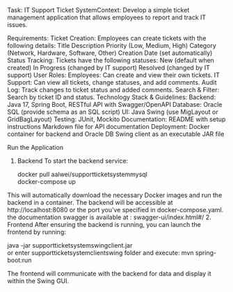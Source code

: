 Task: 
IT Support Ticket SystemContext: 
Develop a simple ticket management application that allows employees to report and track IT issues.

Requirements:
Ticket Creation:
Employees can create tickets with the following details: 
Title
Description
Priority (Low, Medium, High)
Category (Network, Hardware, Software, Other)
Creation Date (set automatically)
Status Tracking:
Tickets have the following statuses: 
New (default when created)
In Progress (changed by IT support)
Resolved (changed by IT support)
User Roles:
Employees: Can create and view their own tickets.
IT Support: Can view all tickets, change statuses, and add comments.
Audit Log:
Track changes to ticket status and added comments.
Search & Filter:
Search by ticket ID and status.
Technology Stack & Guidelines:
Backend: Java 17, Spring Boot, RESTful API with Swagger/OpenAPI
Database: Oracle SQL (provide schema as an SQL script)
UI: Java Swing (use MigLayout or GridBagLayout)
Testing: JUnit, Mockito
Documentation:
README with setup instructions
Markdown file for API documentation
Deployment:
Docker container for backend and Oracle DB
Swing client as an executable JAR file



Run the Application
1. Backend
To start the backend service:

   docker pull aalwei/supportticketsystemmysql     
   docker-compose up
   
This will automatically download the necessary Docker images and run the backend in a container.
The backend will be accessible at http://localhost:8080 or the port you’ve specified in docker-compose.yaml.
the documentation swagger is available at : swagger-ui/index.html#/
2. Frontend
After ensuring the backend is running, you can launch the frontend by running:

java -jar supportticketsystemswingclient.jar  
or 
enter supportticketsystemclientswing folder and execute: mvn spring-boot:run

The frontend will communicate with the backend for data and display it within the Swing GUI.
